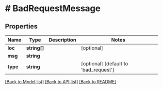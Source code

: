 # # BadRequestMessage

## Properties

Name | Type | Description | Notes
------------ | ------------- | ------------- | -------------
**loc** | **string[]** |  | [optional] 
**msg** | **string** |  | 
**type** | **string** |  | [optional] [default to 'bad_request']

[[Back to Model list]](../../README.md#documentation-for-models) [[Back to API list]](../../README.md#documentation-for-api-endpoints) [[Back to README]](../../README.md)


